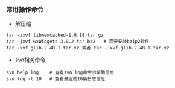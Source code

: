 ### 常用操作命令

* 解压缩
```shell
tar -zxvf libmemcached-1.0.18.tar.gz
tar -jxvf wxWidgets-3.0.2.tar.bz2   # 需要安装bzip2软件
tar -xvf glib-2.48.1.tar.xz 或者 tar -Jxvf glib-2.48.1.tar.xz
```

* svn相关命令
```shell
svn help log    # 查看svn log命令的帮助信息
svn log -l 10   # 查看最近的10条日志信息
```
